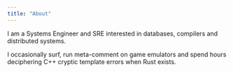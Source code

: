 ```yaml
---
title: "About"
---
```


I am a Systems Engineer and SRE interested in databases, compilers
and distributed systems.

I occasionally surf, run meta-comment on game emulators and spend
hours deciphering C++ cryptic template errors when Rust exists.

